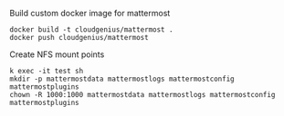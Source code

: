 Build custom docker image for mattermost

    docker build -t cloudgenius/mattermost .
    docker push cloudgenius/mattermost

Create NFS mount points

    k exec -it test sh
    mkdir -p mattermostdata mattermostlogs mattermostconfig mattermostplugins
    chown -R 1000:1000 mattermostdata mattermostlogs mattermostconfig mattermostplugins
